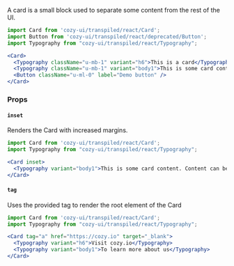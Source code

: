 A card is a small block used to separate some content from the rest of the UI.

```jsx
import Card from 'cozy-ui/transpiled/react/Card';
import Button from 'cozy-ui/transpiled/react/deprecated/Button';
import Typography from "cozy-ui/transpiled/react/Typography";

<Card>
  <Typography className="u-mb-1" variant="h6">This is a card</Typography>
  <Typography className="u-mb-1" variant="body1">This is some card content. Content can be small or huge.</Typography>
  <Button className="u-ml-0" label="Demo button" />
</Card>
```

### Props

#### `inset`

Renders the Card with increased margins.

```jsx
import Card from 'cozy-ui/transpiled/react/Card';
import Typography from "cozy-ui/transpiled/react/Typography";

<Card inset>
  <Typography variant="body1">This is some card content. Content can be small or huge. Also, it has margins.</Typography>
</Card>
```

#### `tag`

Uses the provided tag to render the root element of the Card

```jsx
import Card from 'cozy-ui/transpiled/react/Card';
import Typography from "cozy-ui/transpiled/react/Typography";

<Card tag="a" href="https://cozy.io" target="_blank">
  <Typography variant="h6">Visit cozy.io</Typography>
  <Typography variant="body1">To learn more about us</Typography>
</Card>
```
